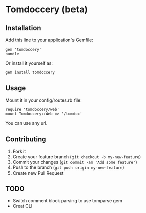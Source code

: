# Tomdoccery (beta)

## Installation

Add this line to your application's Gemfile:
```
gem 'tomdoccery'
bundle
```

Or install it yourself as:
```
gem install tomdoccery
```

## Usage

Mount it in your config/routes.rb file:
```
require 'tomdoccery/web'
mount Tomdoccery::Web => '/tomdoc'
```
You can use any url.

## Contributing

1. Fork it
2. Create your feature branch (`git checkout -b my-new-feature`)
3. Commit your changes (`git commit -am 'Add some feature'`)
4. Push to the branch (`git push origin my-new-feature`)
5. Create new Pull Request

## TODO
* Switch comment block parsing to use tomparse gem
* Creat CLI
